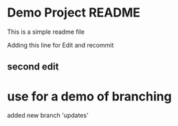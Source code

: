 # Demo Project README

This is a simple readme file

Adding this line for Edit and recommit

## second edit

# use for a demo of branching
added new branch 'updates'
